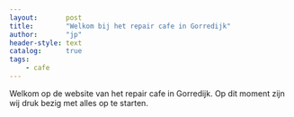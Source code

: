 ```yaml
---
layout:       post
title:        "Welkom bij het repair cafe in Gorredijk"
author:       "jp"
header-style: text
catalog:      true
tags:
    - cafe
---
```


Welkom op de website van het repair cafe in Gorredijk. Op dit moment zijn wij druk bezig met alles op te starten.